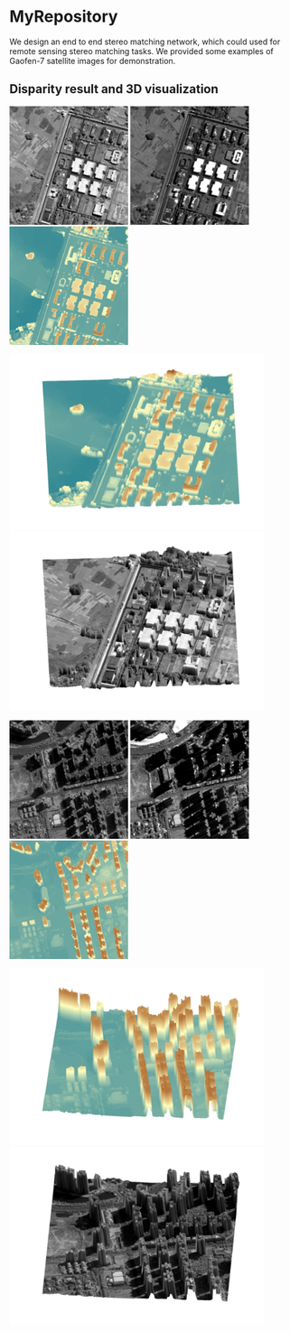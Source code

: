 # MyRepository
We design an end to end stereo matching network, which could used for remote sensing stereo matching tasks.
We provided some examples of Gaofen-7 satellite images for demonstration.

## Disparity result and 3D visualization
<img src="fig/left1.jpg" width="210px"> <img src="fig/right1.jpg" width="210px"> <img src="fig/1.png" width="210px">

<img src="fig/1D.jpg" width="450px"> <img src="fig/1-D.jpg" width="450px">


<img src="fig/left2.jpg" width="210px"> <img src="fig/right2.jpg" width="210px"> <img src="fig/2.png" width="210px">

<img src="fig/2D.jpg" width="450px"> <img src="fig/2-D.jpg" width="450px">
